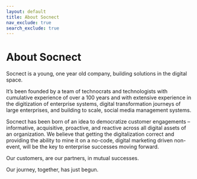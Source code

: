 ```yaml
---
layout: default
title: About Socnect
nav_exclude: true
search_exclude: true
---
```


# About Socnect


Socnect is a young, one year old company, building solutions in the digital space.  

It’s been founded by a team of technocrats and technologists with cumulative experience of over a 100 years and with extensive experience in the digitization of enterprise systems, digital transformation journeys of large enterprises, and building to scale, social media management systems.

Socnect has been born of an idea to democratize customer engagements – informative, acquisitive, proactive, and reactive across all digital assets of an organization. We believe that getting the digitalization correct and providing the ability to mine it on a no-code, digital marketing driven non-event, will be the key to enterprise successes moving forward.

Our customers, are our partners, in mutual successes.

Our journey, together, has just begun.